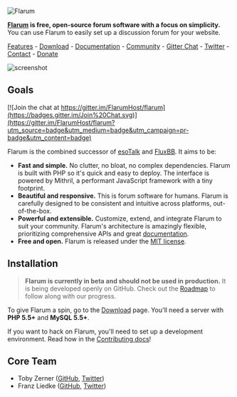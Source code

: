 ![Flarum](http://flarum.org/img/logo.png)

**[Flarum](http://flarum.org) is free, open-source forum software with a focus on simplicity.** You can use Flarum to easily set up a discussion forum for your website.

[Features](http://flarum.org/features) -
[Download](http://flarum.org/download) -
[Documentation](http://flarum.org/docs) -
[Community](http://discuss.flarum.org) -
[Gitter Chat](https://gitter.im/flarum/flarum) -
[Twitter](http://twitter.com/flarum) -
[Contact](mailto:toby@flarum.org) -
[Donate](http://flarum.org/donate)

![screenshot](http://flarum.org/img/screenshot.png)

## Goals

[![Join the chat at https://gitter.im/FlarumHost/flarum](https://badges.gitter.im/Join%20Chat.svg)](https://gitter.im/FlarumHost/flarum?utm_source=badge&utm_medium=badge&utm_campaign=pr-badge&utm_content=badge)

Flarum is the combined successor of [esoTalk](http://esotalk.org) and [FluxBB](http://fluxbb.org). It aims to be:

- **Fast and simple.** No clutter, no bloat, no complex dependencies. Flarum is built with PHP so it's quick and easy to deploy. The interface is powered by Mithril, a performant JavaScript framework with a tiny footprint.
- **Beautiful and responsive.** This is forum software for humans. Flarum is carefully designed to be consistent and intuitive across platforms, out-of-the-box.
- **Powerful and extensible.** Customize, extend, and integrate Flarum to suit your community. Flarum's architecture is amazingly flexible, prioritizing comprehensive APIs and great [documentation](http://flarum.org/docs).
- **Free and open.** Flarum is released under the [MIT license](https://github.com/flarum/flarum/blob/master/LICENSE).

## Installation

> **Flarum is currently in beta and should not be used in production.** It is being developed openly on GitHub. Check out the [Roadmap](http://flarum.org/roadmap) to follow along with our progress.

To give Flarum a spin, go to the [Download](http://flarum.org/download) page. You'll need a server with **PHP 5.5+** and **MySQL 5.5+**.

If you want to hack on Flarum, you'll need to set up a development environment. Read how in the [Contributing docs](http://flarum.org/docs/contributing)!

## Core Team

- Toby Zerner ([GitHub](http://github.com/tobscure), [Twitter](http://twitter.com/tobscure))
- Franz Liedke ([GitHub](http://github.com/franzliedke), [Twitter](http://twitter.com/franzliedke))
